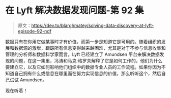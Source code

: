 # 在 Lyft 解决数据发现问题-第 92 集

> 原文：<https://dev.to/blarghmatey/solving-data-discovery-at-lyft-episode-92-ndf>

数据只有在你用它做某事时才有价值，而第一步是知道它是可用的。随着组织的发展和数据源的激增，跟踪所有信息变得越来越困难，尤其是对于不参与信息收集和管理的分析师和数据科学家而言。Lyft 已经建立了 Amundsen 平台来解决数据发现的问题，在这一集里，冯涛和马克·格罗夫解释了它是如何工作的，他们为什么要建立它，以及它如何影响他们组织中的数据专业人员的工作流程。如果你因为不知道自己拥有什么或信息在哪里而在努力实现信息的价值，那么听听这个，然后自己试试 Amundsen。

现在听着！
